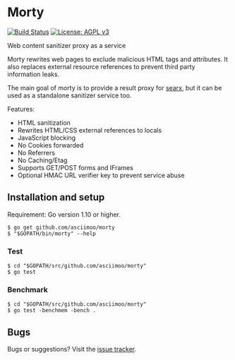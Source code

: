 # Morty

[![Build Status](https://travis-ci.org/asciimoo/morty.svg)](https://travis-ci.org/asciimoo/morty)
[![License: AGPL v3](https://img.shields.io/badge/License-AGPL%20v3-blue.svg)](https://www.gnu.org/licenses/agpl-3.0)

Web content sanitizer proxy as a service

Morty rewrites web pages to exclude malicious HTML tags and attributes. It also replaces external resource references to prevent third party information leaks.

The main goal of morty is to provide a result proxy for [searx](https://asciimoo.github.com/searx/), but it can be used as a standalone sanitizer service too.

Features:

 - HTML sanitization
 - Rewrites HTML/CSS external references to locals
 - JavaScript blocking
 - No Cookies forwarded
 - No Referrers
 - No Caching/Etag
 - Supports GET/POST forms and IFrames
 - Optional HMAC URL verifier key to prevent service abuse


## Installation and setup
Requirement: Go version 1.10 or higher.

```
$ go get github.com/asciimoo/morty
$ "$GOPATH/bin/morty" --help
```


### Test

```
$ cd "$GOPATH/src/github.com/asciimoo/morty"
$ go test
```


### Benchmark

```
$ cd "$GOPATH/src/github.com/asciimoo/morty"
$ go test -benchmem -bench .
```


## Bugs

Bugs or suggestions? Visit the [issue tracker](https://github.com/asciimoo/morty/issues).